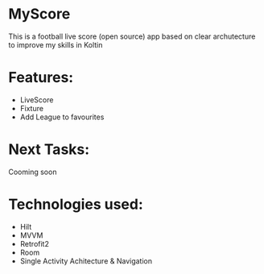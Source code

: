 # MyScore

This is a football live score (open source) app based on clear archutecture to improve my skills in Koltin

# Features:

* LiveScore
* Fixture
* Add League to favourites

# Next Tasks:

Cooming soon

# Technologies used:

* Hilt
* MVVM
* Retrofit2
* Room
* Single Activity Achitecture & Navigation
